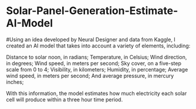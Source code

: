 # Solar-Panel-Generation-Estimate-AI-Model
#Using an idea developed by Neural Designer and data from Kaggle, I created an AI model that takes into account a variety of elements, including:

Distance to solar noon, in radians;
Temperature, in Celsius;
Wind direction, in degrees;
Wind speed, in meters per second;
Sky cover, on a five-step scale from 0 to 4;
Visibility, in kilometers;
Humidity, in percentage;
Average wind speed, in meters per second;
And average pressure, in mercury inches;

With this information, the model estimates how much electricity each solar cell will produce within a three hour time period.
